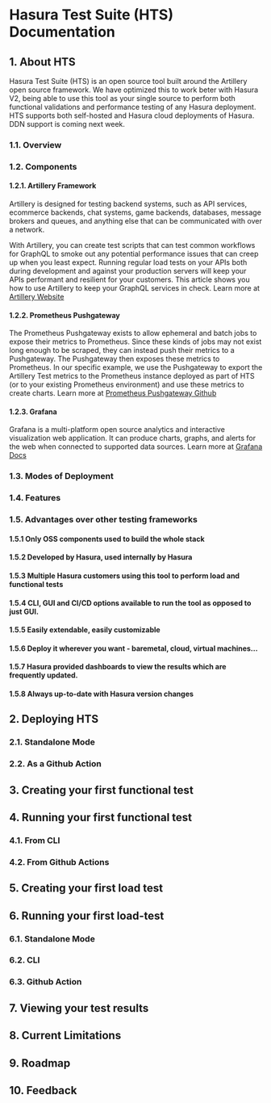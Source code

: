 # Hasura Test Suite (HTS) Documentation

## 1. About HTS

Hasura Test Suite (HTS) is an open source tool built around the Artillery open source framework. We have optimized this to work beter with Hasura V2, being able to use this tool as your single source to perform both functional validations and performance testing of any Hasura deployment. HTS supports both self-hosted and Hasura cloud deployments of Hasura. DDN support is coming next week.

### 1.1. Overview

### 1.2. Components

#### 1.2.1. Artillery Framework
Artillery is designed for testing backend systems, such as API services, ecommerce backends, chat systems, game backends, databases, message brokers and queues, and anything else that can be communicated with over a network.

With Artillery, you can create test scripts that can test common workflows for GraphQL to smoke out any potential performance issues that can creep up when you least expect. Running regular load tests on your APIs both during development and against your production servers will keep your APIs performant and resilient for your customers. This article shows you how to use Artillery to keep your GraphQL services in check. Learn more at [Artillery Website](https://www.artillery.io/docs)

#### 1.2.2. Prometheus Pushgateway
The Prometheus Pushgateway exists to allow ephemeral and batch jobs to expose their metrics to Prometheus. Since these kinds of jobs may not exist long enough to be scraped, they can instead push their metrics to a Pushgateway. The Pushgateway then exposes these metrics to Prometheus. In our specific example, we use the Pushgateway to export the Artillery Test metrics to the Prometheus instance deployed as part of HTS (or to your existing Prometheus environment) and use these metrics to create charts. Learn more at [Prometheus Pushgateway Github](https://github.com/prometheus/pushgatewa)

#### 1.2.3. Grafana

Grafana is a multi-platform open source analytics and interactive visualization web application. It can produce charts, graphs, and alerts for the web when connected to supported data sources. Learn more at [Grafana Docs](https://grafana.com/docs/grafana/latest/)


### 1.3. Modes of Deployment

### 1.4. Features

### 1.5. Advantages over other testing frameworks
#### 1.5.1 Only OSS components used to build the whole stack
#### 1.5.2 Developed by Hasura, used internally by Hasura
#### 1.5.3 Multiple Hasura customers using this tool to perform load and functional tests
#### 1.5.4 CLI, GUI and CI/CD options available to run the tool as opposed to just GUI.
#### 1.5.5 Easily extendable, easily customizable
#### 1.5.6 Deploy it wherever you want - baremetal, cloud, virtual machines... 
#### 1.5.7 Hasura provided dashboards to view the results which are frequently updated.
#### 1.5.8 Always up-to-date with Hasura version changes

## 2. Deploying HTS

### 2.1. Standalone Mode

### 2.2. As a Github Action

## 3. Creating your first functional test

## 4. Running your first functional test

### 4.1. From CLI

### 4.2. From Github Actions

## 5. Creating your first load test

## 6. Running your first load-test

### 6.1. Standalone Mode

### 6.2. CLI

### 6.3. Github Action

## 7. Viewing your test results

## 8. Current Limitations

## 9. Roadmap

## 10. Feedback

